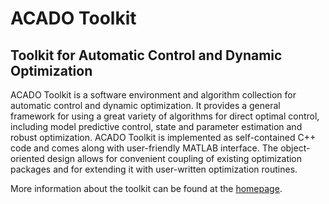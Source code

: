 # ACADO Toolkit
## Toolkit for Automatic Control and Dynamic Optimization

ACADO Toolkit is a software environment and algorithm collection for automatic control and dynamic optimization. It provides a general framework for using a great variety of algorithms for direct optimal control, including model predictive control, state and parameter estimation and robust optimization. ACADO Toolkit is implemented as self-contained C++ code and comes along with user-friendly MATLAB interface. The object-oriented design allows for convenient coupling of existing optimization packages and for extending it with user-written optimization routines.

More information about the toolkit can be found at the [homepage](http://www.acadotoolkit.org).
